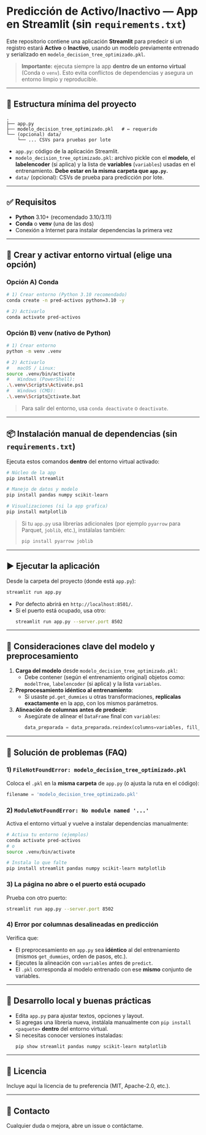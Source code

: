# Predicción de Activo/Inactivo — App en Streamlit (sin `requirements.txt`)

Este repositorio contiene una aplicación **Streamlit** para predecir si un registro estará **Activo** o **Inactivo**, usando un modelo previamente entrenado y serializado en `modelo_decision_tree_optimizado.pkl`.

> **Importante:** ejecuta siempre la app **dentro de un entorno virtual** (Conda o `venv`). Esto evita conflictos de dependencias y asegura un entorno limpio y reproducible.

---

## 📁 Estructura mínima del proyecto

```
.
├── app.py
├── modelo_decision_tree_optimizado.pkl   # ← requerido
└── (opcional) data/
    └── ... CSVs para pruebas por lote
```

- `app.py`: código de la aplicación Streamlit.
- `modelo_decision_tree_optimizado.pkl`: archivo pickle con el **modelo**, el **labelencoder** (si aplica) y la lista de **variables** (`variables`) usadas en el entrenamiento. **Debe estar en la misma carpeta que `app.py`.**
- `data/` (opcional): CSVs de prueba para predicción por lote.

---

## ✅ Requisitos

- **Python** 3.10+ (recomendado 3.10/3.11)
- **Conda** o **venv** (una de las dos)
- Conexión a Internet para instalar dependencias la primera vez

---

## 🧪 Crear y activar entorno virtual (elige una opción)

### Opción A) Conda

```bash
# 1) Crear entorno (Python 3.10 recomendado)
conda create -n pred-activos python=3.10 -y

# 2) Activarlo
conda activate pred-activos
```

### Opción B) venv (nativo de Python)

```bash
# 1) Crear entorno
python -m venv .venv

# 2) Activarlo
#   macOS / Linux:
source .venv/bin/activate
#   Windows (PowerShell):
.\.venv\Scripts\Activate.ps1
#   Windows (CMD):
.\.venv\Scriptsctivate.bat
```

> Para salir del entorno, usa `conda deactivate` o `deactivate`.

---

## 📦 Instalación **manual** de dependencias (sin `requirements.txt`)

Ejecuta estos comandos **dentro** del entorno virtual activado:

```bash
# Núcleo de la app
pip install streamlit

# Manejo de datos y modelo
pip install pandas numpy scikit-learn

# Visualizaciones (si la app grafica)
pip install matplotlib
```

> Si tu `app.py` usa librerías adicionales (por ejemplo `pyarrow` para Parquet, `joblib`, etc.), instálalas también:
>
> ```bash
> pip install pyarrow joblib
> ```

---

## ▶️ Ejecutar la aplicación

Desde la carpeta del proyecto (donde está `app.py`):

```bash
streamlit run app.py
```

- Por defecto abrirá en `http://localhost:8501/`.
- Si el puerto está ocupado, usa otro:
  ```bash
  streamlit run app.py --server.port 8502
  ```

---

## 🧠 Consideraciones clave del modelo y preprocesamiento

1. **Carga del modelo** desde `modelo_decision_tree_optimizado.pkl`:
   - Debe contener (según el entrenamiento original) objetos como: `modelTree`, `labelencoder` (si aplica) y la lista `variables`.
2. **Preprocesamiento idéntico al entrenamiento**:
   - Si usaste `pd.get_dummies` u otras transformaciones, **replícalas exactamente** en la app, con los mismos parámetros.
3. **Alineación de columnas antes de predecir**:
   - Asegúrate de alinear el `DataFrame` final con `variables`:
     ```python
     data_preparada = data_preparada.reindex(columns=variables, fill_value=0)
     ```

---

## 🧰 Solución de problemas (FAQ)

### 1) `FileNotFoundError: modelo_decision_tree_optimizado.pkl`
Coloca el `.pkl` en la **misma carpeta** de `app.py` (o ajusta la ruta en el código):
```python
filename = 'modelo_decision_tree_optimizado.pkl'
```

### 2) `ModuleNotFoundError: No module named '...'`
Activa el entorno virtual y vuelve a instalar dependencias manualmente:
```bash
# Activa tu entorno (ejemplos)
conda activate pred-activos
# o
source .venv/bin/activate

# Instala lo que falte
pip install streamlit pandas numpy scikit-learn matplotlib
```

### 3) La página no abre o el puerto está ocupado
Prueba con otro puerto:
```bash
streamlit run app.py --server.port 8502
```

### 4) Error por columnas desalineadas en predicción
Verifica que:
- El preprocesamiento en `app.py` sea **idéntico** al del entrenamiento (mismos `get_dummies`, orden de pasos, etc.).
- Ejecutes la alineación con `variables` antes de `predict`.
- El `.pkl` corresponda al modelo entrenado con ese **mismo** conjunto de variables.

---

## 🧪 Desarrollo local y buenas prácticas

- Edita `app.py` para ajustar textos, opciones y layout.
- Si agregas una librería nueva, instálala manualmente con `pip install <paquete>` **dentro** del entorno virtual.
- Si necesitas conocer versiones instaladas:
  ```bash
  pip show streamlit pandas numpy scikit-learn matplotlib
  ```

---

## 📜 Licencia

Incluye aquí la licencia de tu preferencia (MIT, Apache-2.0, etc.).

---

## 👤 Contacto

Cualquier duda o mejora, abre un issue o contáctame.
